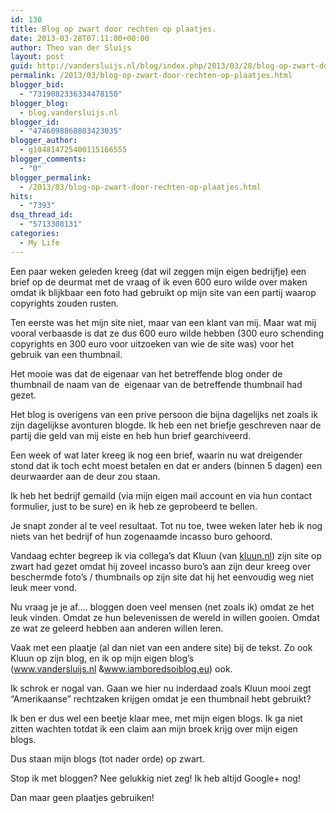 ```yaml
---
id: 130
title: Blog op zwart door rechten op plaatjes.
date: 2013-03-28T07:11:00+00:00
author: Theo van der Sluijs
layout: post
guid: http://vandersluijs.nl/blog/index.php/2013/03/28/blog-op-zwart-door-rechten-op-plaatjes/
permalink: /2013/03/blog-op-zwart-door-rechten-op-plaatjes.html
blogger_bid:
  - "7319082336334478150"
blogger_blog:
  - blog.vandersluijs.nl
blogger_id:
  - "4746098868803423035"
blogger_author:
  - g104814725400115166555
blogger_comments:
  - "0"
blogger_permalink:
  - /2013/03/blog-op-zwart-door-rechten-op-plaatjes.html
hits:
  - "7393"
dsq_thread_id:
  - "5713308131"
categories:
  - My Life
---
```

Een paar weken geleden kreeg (dat wil zeggen mijn eigen bedrijfje) een brief op de deurmat met de vraag of ik even 600 euro wilde over maken omdat ik blijkbaar een foto had gebruikt op mijn site van een partij waarop copyrights zouden rusten.

Ten eerste was het mijn site niet, maar van een klant van mij. Maar wat mij vooral verbaasde is dat ze dus 600 euro wilde hebben (300 euro schending copyrights en 300 euro voor uitzoeken van wie de site was) voor het gebruik van een thumbnail.

Het mooie was dat de eigenaar van het betreffende blog onder de thumbnail de naam van de  eigenaar van de betreffende thumbnail had gezet.

Het blog is overigens van een prive persoon die bijna dagelijks net zoals ik zijn dagelijkse avonturen blogde. Ik heb een net briefje geschreven naar de partij die geld van mij eiste en heb hun brief gearchiveerd.

Een week of wat later kreeg ik nog een brief, waarin nu wat dreigender stond dat ik toch echt moest betalen en dat er anders (binnen 5 dagen) een deurwaarder aan de deur zou staan.

Ik heb het bedrijf gemaild (via mijn eigen mail account en via hun contact formulier, just to be sure) en ik heb ze geprobeerd te bellen.

Je snapt zonder al te veel resultaat. Tot nu toe, twee weken later heb ik nog niets van het bedrijf of hun zogenaamde incasso buro gehoord.

Vandaag echter begreep ik via collega&#8217;s dat Kluun (van <a href="http://kluun.nl/" rel="nofollow">kluun.nl</a>) zijn site op zwart had gezet omdat hij zoveel incasso buro&#8217;s aan zijn deur kreeg over beschermde foto&#8217;s / thumbnails op zijn site dat hij het eenvoudig weg niet leuk meer vond.

Nu vraag je je af&#8230;. bloggen doen veel mensen (net zoals ik) omdat ze het leuk vinden. Omdat ze hun belevenissen de wereld in willen gooien. Omdat ze wat ze geleerd hebben aan anderen willen leren.

Vaak met een plaatje (al dan niet van een andere site) bij de tekst. Zo ook Kluun op zijn blog, en ik op mijn eigen blog&#8217;s (<a href="https://www.vandersluijs.nl/" rel="nofollow">www.vandersluijs.nl</a> &<a href="http://www.iamboredsoiblog.eu/" rel="nofollow">www.iamboredsoiblog.eu</a>) ook. 

Ik schrok er nogal van. Gaan we hier nu inderdaad zoals Kluun mooi zegt &#8220;Amerikaanse&#8221; rechtzaken krijgen omdat je een thumbnail hebt gebruikt?

Ik ben er dus wel een beetje klaar mee, met mijn eigen blogs. Ik ga niet zitten wachten totdat ik een claim aan mijn broek krijg over mijn eigen blogs. 

Dus staan mijn blogs (tot nader orde) op zwart.

Stop ik met bloggen? Nee gelukkig niet zeg! Ik heb altijd Google+ nog!

Dan maar geen plaatjes gebruiken!